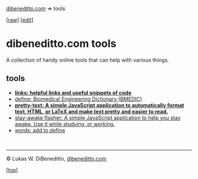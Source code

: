 [dibeneditto.com](https://dibeneditto.com/) ⇒ tools


[[raw]](https://raw.githubusercontent.com/dibeneditto/dibeneditto.github.io/main/tools/README.md) [[edit]](https://github.com/dibeneditto/dibeneditto.github.io/edit/main/tools/README.md)


# dibeneditto.com tools

A collection of handy online tools that can help with various things.


## tools

* [**links: helpful links and useful snippets of code**](/tools/links/)
* [define: Biomedical Engineering Dictionary (BMEDIC)](/tools/define/)
* [**pretty-text: A simple JavaScript application to automatically format text, HTML, or LaTeX and make text pretty and easier to read.**](/tools/pretty-text/)
* [stay-awake flasher: A simple JavaScript application to help you stay awake. Use it while studying, or working.](/tools/stay-awake/)
* [words: add to define](/tools/words/)


&nbsp;

---

© Lukas W. DiBeneditto, [dibeneditto.com](https://dibeneditto.com/)

[[top]](#)

